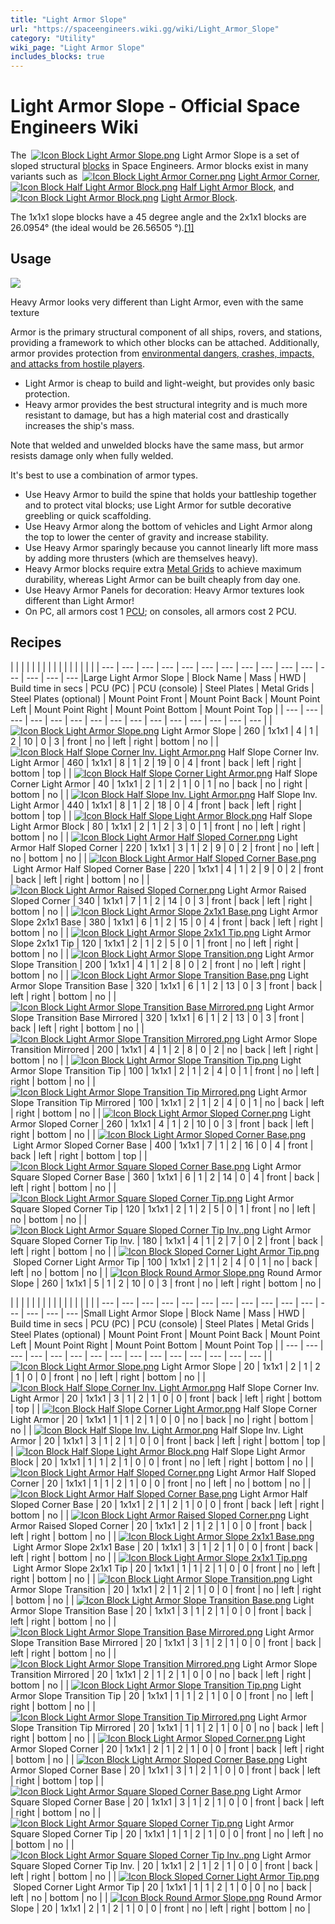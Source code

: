 ```yaml
---
title: "Light Armor Slope"
url: "https://spaceengineers.wiki.gg/wiki/Light_Armor_Slope"
category: "Utility"
wiki_page: "Light Armor Slope"
includes_blocks: true
---
```


# Light Armor Slope - Official Space Engineers Wiki

The  [![Icon Block Light Armor Slope.png](https://spaceengineers.wiki.gg/images/thumb/e/ec/Icon_Block_Light_Armor_Slope.png/21px-Icon_Block_Light_Armor_Slope.png?b6bfa1)](https://spaceengineers.wiki.gg/wiki/Light_Armor_Slope "Light Armor Slope") Light Armor Slope is a set of sloped structural [blocks](https://spaceengineers.wiki.gg/wiki/Block "Block") in Space Engineers. Armor blocks exist in many variants such as  [![Icon Block Light Armor Corner.png](https://spaceengineers.wiki.gg/images/thumb/6/6f/Icon_Block_Light_Armor_Corner.png/21px-Icon_Block_Light_Armor_Corner.png?33d695)](https://spaceengineers.wiki.gg/wiki/Light_Armor_Corner "Light Armor Corner") [Light Armor Corner](https://spaceengineers.wiki.gg/wiki/Light_Armor_Corner "Light Armor Corner"),  [![Icon Block Half Light Armor Block.png](https://spaceengineers.wiki.gg/images/thumb/d/da/Icon_Block_Half_Light_Armor_Block.png/21px-Icon_Block_Half_Light_Armor_Block.png?576a2b)](https://spaceengineers.wiki.gg/wiki/Half_Light_Armor_Block "Half Light Armor Block") [Half Light Armor Block](https://spaceengineers.wiki.gg/wiki/Half_Light_Armor_Block "Half Light Armor Block"), and  [![Icon Block Light Armor Block.png](https://spaceengineers.wiki.gg/images/thumb/b/b0/Icon_Block_Light_Armor_Block.png/21px-Icon_Block_Light_Armor_Block.png?217f89)](https://spaceengineers.wiki.gg/wiki/Light_Armor_Block "Light Armor Block") [Light Armor Block](https://spaceengineers.wiki.gg/wiki/Light_Armor_Block "Light Armor Block").

The 1x1x1 slope blocks have a 45 degree angle and the 2x1x1 blocks are 26.0954° (the ideal would be 26.56505 °).[\[1\]](#cite_note-1)

## Usage

[![](https://spaceengineers.wiki.gg/images/thumb/4/4e/Heavy_armor_wood_panelling.png/320px-Heavy_armor_wood_panelling.png?436e7c)](https://spaceengineers.wiki.gg/wiki/File:Heavy_armor_wood_panelling.png)

Heavy Armor looks very different than Light Armor, even with the same texture

Armor is the primary structural component of all ships, rovers, and stations, providing a framework to which other blocks can be attached. Additionally, armor provides protection from [environmental dangers, crashes, impacts, and attacks from hostile players](https://spaceengineers.wiki.gg/wiki/Damage_Mechanics "Damage Mechanics").

*   Light Armor is cheap to build and light-weight, but provides only basic protection.
*   Heavy armor provides the best structural integrity and is much more resistant to damage, but has a high material cost and drastically increases the ship's mass.

Note that welded and unwelded blocks have the same mass, but armor resists damage only when fully welded.

It's best to use a combination of armor types.

*   Use Heavy Armor to build the spine that holds your battleship together and to protect vital blocks; use Light Armor for sutble decorative greebling or quick scaffolding.
*   Use Heavy Armor along the bottom of vehicles and Light Armor along the top to lower the center of gravity and increase stability.
*   Use Heavy Armor sparingly because you cannot linearly lift more mass by adding more thrusters (which are themselves heavy).
*   Heavy Armor blocks require extra [Metal Grids](https://spaceengineers.wiki.gg/wiki/Metal_Grid "Metal Grid") to achieve maximum durability, whereas Light Armor can be built cheaply from day one.
*   Use Heavy Armor Panels for decoration: Heavy Armor textures look different than Light Armor!
*   On PC, all armors cost 1 [PCU](https://spaceengineers.wiki.gg/wiki/PCU "PCU"); on consoles, all armors cost 2 PCU.

## Recipes

|     |     |     |     |     |     |     |     |     |     |     |     |     |     |     |
| --- | --- | --- | --- | --- | --- | --- | --- | --- | --- | --- | --- | --- | --- | --- |Large Light Armor Slope
| Block Name | Mass | HWD | Build time in secs | PCU (PC) | PCU (console) | Steel Plates | Metal Grids | Steel Plates (optional) | Mount Point Front | Mount Point Back | Mount Point Left | Mount Point Right | Mount Point Bottom | Mount Point Top |
| --- | --- | --- | --- | --- | --- | --- | --- | --- | --- | --- | --- | --- | --- | --- |
| [![Icon Block Light Armor Slope.png](https://spaceengineers.wiki.gg/images/thumb/e/ec/Icon_Block_Light_Armor_Slope.png/21px-Icon_Block_Light_Armor_Slope.png?b6bfa1)](https://spaceengineers.wiki.gg/wiki/Light_Armor_Slope "Light Armor Slope") Light Armor Slope | 260 | 1x1x1 | 4   | 1   | 2   | 10  | 0   | 3   | front | no  | left | right | bottom | no  |
| [![Icon Block Half Slope Corner Inv. Light Armor.png](https://spaceengineers.wiki.gg/images/thumb/c/c1/Icon_Block_Half_Slope_Corner_Inv._Light_Armor.png/21px-Icon_Block_Half_Slope_Corner_Inv._Light_Armor.png?54ab89)](https://spaceengineers.wiki.gg/wiki/Half_Slope_Corner_Inv._Light_Armor "Half Slope Corner Inv. Light Armor") Half Slope Corner Inv. Light Armor | 460 | 1x1x1 | 8   | 1   | 2   | 19  | 0   | 4   | front | back | left | right | bottom | top |
| [![Icon Block Half Slope Corner Light Armor.png](https://spaceengineers.wiki.gg/images/thumb/e/e4/Icon_Block_Half_Slope_Corner_Light_Armor.png/21px-Icon_Block_Half_Slope_Corner_Light_Armor.png?f9f60a)](https://spaceengineers.wiki.gg/wiki/Half_Slope_Corner_Light_Armor "Half Slope Corner Light Armor") Half Slope Corner Light Armor | 40  | 1x1x1 | 2   | 1   | 2   | 1   | 0   | 1   | no  | back | no  | right | bottom | no  |
| [![Icon Block Half Slope Inv. Light Armor.png](https://spaceengineers.wiki.gg/images/thumb/c/c3/Icon_Block_Half_Slope_Inv._Light_Armor.png/21px-Icon_Block_Half_Slope_Inv._Light_Armor.png?6cb725)](https://spaceengineers.wiki.gg/wiki/Half_Slope_Inv._Light_Armor "Half Slope Inv. Light Armor") Half Slope Inv. Light Armor | 440 | 1x1x1 | 8   | 1   | 2   | 18  | 0   | 4   | front | back | left | right | bottom | top |
| [![Icon Block Half Slope Light Armor Block.png](https://spaceengineers.wiki.gg/images/thumb/1/1c/Icon_Block_Half_Slope_Light_Armor_Block.png/21px-Icon_Block_Half_Slope_Light_Armor_Block.png?bf5859)](https://spaceengineers.wiki.gg/wiki/Half_Slope_Light_Armor_Block "Half Slope Light Armor Block") Half Slope Light Armor Block | 80  | 1x1x1 | 2   | 1   | 2   | 3   | 0   | 1   | front | no  | left | right | bottom | no  |
| [![Icon Block Light Armor Half Sloped Corner.png](https://spaceengineers.wiki.gg/images/thumb/5/5c/Icon_Block_Light_Armor_Half_Sloped_Corner.png/21px-Icon_Block_Light_Armor_Half_Sloped_Corner.png?1addee)](https://spaceengineers.wiki.gg/wiki/Light_Armor_Half_Sloped_Corner "Light Armor Half Sloped Corner") Light Armor Half Sloped Corner | 220 | 1x1x1 | 3   | 1   | 2   | 9   | 0   | 2   | front | no  | left | no  | bottom | no  |
| [![Icon Block Light Armor Half Sloped Corner Base.png](https://spaceengineers.wiki.gg/images/thumb/f/f5/Icon_Block_Light_Armor_Half_Sloped_Corner_Base.png/21px-Icon_Block_Light_Armor_Half_Sloped_Corner_Base.png?dbcb9b)](https://spaceengineers.wiki.gg/wiki/Light_Armor_Half_Sloped_Corner_Base "Light Armor Half Sloped Corner Base") Light Armor Half Sloped Corner Base | 220 | 1x1x1 | 4   | 1   | 2   | 9   | 0   | 2   | front | back | left | right | bottom | no  |
| [![Icon Block Light Armor Raised Sloped Corner.png](https://spaceengineers.wiki.gg/images/thumb/7/7d/Icon_Block_Light_Armor_Raised_Sloped_Corner.png/21px-Icon_Block_Light_Armor_Raised_Sloped_Corner.png?d9c732)](https://spaceengineers.wiki.gg/wiki/Light_Armor_Raised_Sloped_Corner "Light Armor Raised Sloped Corner") Light Armor Raised Sloped Corner | 340 | 1x1x1 | 7   | 1   | 2   | 14  | 0   | 3   | front | back | left | right | bottom | no  |
| [![Icon Block Light Armor Slope 2x1x1 Base.png](https://spaceengineers.wiki.gg/images/thumb/d/d5/Icon_Block_Light_Armor_Slope_2x1x1_Base.png/21px-Icon_Block_Light_Armor_Slope_2x1x1_Base.png?325a92)](https://spaceengineers.wiki.gg/wiki/Light_Armor_Slope_2x1x1_Base "Light Armor Slope 2x1x1 Base") Light Armor Slope 2x1x1 Base | 380 | 1x1x1 | 6   | 1   | 2   | 15  | 0   | 4   | front | back | left | right | bottom | no  |
| [![Icon Block Light Armor Slope 2x1x1 Tip.png](https://spaceengineers.wiki.gg/images/thumb/f/f8/Icon_Block_Light_Armor_Slope_2x1x1_Tip.png/21px-Icon_Block_Light_Armor_Slope_2x1x1_Tip.png?5aaafb)](https://spaceengineers.wiki.gg/wiki/Light_Armor_Slope_2x1x1_Tip "Light Armor Slope 2x1x1 Tip") Light Armor Slope 2x1x1 Tip | 120 | 1x1x1 | 2   | 1   | 2   | 5   | 0   | 1   | front | no  | left | right | bottom | no  |
| [![Icon Block Light Armor Slope Transition.png](https://spaceengineers.wiki.gg/images/thumb/d/d7/Icon_Block_Light_Armor_Slope_Transition.png/21px-Icon_Block_Light_Armor_Slope_Transition.png?d8d4be)](https://spaceengineers.wiki.gg/wiki/Light_Armor_Slope_Transition "Light Armor Slope Transition") Light Armor Slope Transition | 200 | 1x1x1 | 4   | 1   | 2   | 8   | 0   | 2   | front | no  | left | right | bottom | no  |
| [![Icon Block Light Armor Slope Transition Base.png](https://spaceengineers.wiki.gg/images/thumb/9/9e/Icon_Block_Light_Armor_Slope_Transition_Base.png/21px-Icon_Block_Light_Armor_Slope_Transition_Base.png?450ebc)](https://spaceengineers.wiki.gg/wiki/Light_Armor_Slope_Transition_Base "Light Armor Slope Transition Base") Light Armor Slope Transition Base | 320 | 1x1x1 | 6   | 1   | 2   | 13  | 0   | 3   | front | back | left | right | bottom | no  |
| [![Icon Block Light Armor Slope Transition Base Mirrored.png](https://spaceengineers.wiki.gg/images/thumb/c/c0/Icon_Block_Light_Armor_Slope_Transition_Base_Mirrored.png/21px-Icon_Block_Light_Armor_Slope_Transition_Base_Mirrored.png?53878c)](https://spaceengineers.wiki.gg/wiki/Light_Armor_Slope_Transition_Base_Mirrored "Light Armor Slope Transition Base Mirrored") Light Armor Slope Transition Base Mirrored | 320 | 1x1x1 | 6   | 1   | 2   | 13  | 0   | 3   | front | back | left | right | bottom | no  |
| [![Icon Block Light Armor Slope Transition Mirrored.png](https://spaceengineers.wiki.gg/images/thumb/7/76/Icon_Block_Light_Armor_Slope_Transition_Mirrored.png/21px-Icon_Block_Light_Armor_Slope_Transition_Mirrored.png?4ba47b)](https://spaceengineers.wiki.gg/wiki/Light_Armor_Slope_Transition_Mirrored "Light Armor Slope Transition Mirrored") Light Armor Slope Transition Mirrored | 200 | 1x1x1 | 4   | 1   | 2   | 8   | 0   | 2   | no  | back | left | right | bottom | no  |
| [![Icon Block Light Armor Slope Transition Tip.png](https://spaceengineers.wiki.gg/images/thumb/6/60/Icon_Block_Light_Armor_Slope_Transition_Tip.png/21px-Icon_Block_Light_Armor_Slope_Transition_Tip.png?6f7ad4)](https://spaceengineers.wiki.gg/wiki/Light_Armor_Slope_Transition_Tip "Light Armor Slope Transition Tip") Light Armor Slope Transition Tip | 100 | 1x1x1 | 2   | 1   | 2   | 4   | 0   | 1   | front | no  | left | right | bottom | no  |
| [![Icon Block Light Armor Slope Transition Tip Mirrored.png](https://spaceengineers.wiki.gg/images/thumb/f/f3/Icon_Block_Light_Armor_Slope_Transition_Tip_Mirrored.png/21px-Icon_Block_Light_Armor_Slope_Transition_Tip_Mirrored.png?c11d5b)](https://spaceengineers.wiki.gg/wiki/Light_Armor_Slope_Transition_Tip_Mirrored "Light Armor Slope Transition Tip Mirrored") Light Armor Slope Transition Tip Mirrored | 100 | 1x1x1 | 2   | 1   | 2   | 4   | 0   | 1   | no  | back | left | right | bottom | no  |
| [![Icon Block Light Armor Sloped Corner.png](https://spaceengineers.wiki.gg/images/thumb/7/79/Icon_Block_Light_Armor_Sloped_Corner.png/21px-Icon_Block_Light_Armor_Sloped_Corner.png?a577a4)](https://spaceengineers.wiki.gg/wiki/Light_Armor_Sloped_Corner "Light Armor Sloped Corner") Light Armor Sloped Corner | 260 | 1x1x1 | 4   | 1   | 2   | 10  | 0   | 3   | front | back | left | right | bottom | no  |
| [![Icon Block Light Armor Sloped Corner Base.png](https://spaceengineers.wiki.gg/images/thumb/e/e5/Icon_Block_Light_Armor_Sloped_Corner_Base.png/21px-Icon_Block_Light_Armor_Sloped_Corner_Base.png?fb64e2)](https://spaceengineers.wiki.gg/wiki/Light_Armor_Sloped_Corner_Base "Light Armor Sloped Corner Base") Light Armor Sloped Corner Base | 400 | 1x1x1 | 7   | 1   | 2   | 16  | 0   | 4   | front | back | left | right | bottom | top |
| [![Icon Block Light Armor Square Sloped Corner Base.png](https://spaceengineers.wiki.gg/images/thumb/e/e7/Icon_Block_Light_Armor_Square_Sloped_Corner_Base.png/21px-Icon_Block_Light_Armor_Square_Sloped_Corner_Base.png?111860)](https://spaceengineers.wiki.gg/wiki/Light_Armor_Square_Sloped_Corner_Base "Light Armor Square Sloped Corner Base") Light Armor Square Sloped Corner Base | 360 | 1x1x1 | 6   | 1   | 2   | 14  | 0   | 4   | front | back | left | right | bottom | no  |
| [![Icon Block Light Armor Square Sloped Corner Tip.png](https://spaceengineers.wiki.gg/images/thumb/0/0a/Icon_Block_Light_Armor_Square_Sloped_Corner_Tip.png/21px-Icon_Block_Light_Armor_Square_Sloped_Corner_Tip.png?21cc80)](https://spaceengineers.wiki.gg/wiki/Light_Armor_Square_Sloped_Corner_Tip "Light Armor Square Sloped Corner Tip") Light Armor Square Sloped Corner Tip | 120 | 1x1x1 | 2   | 1   | 2   | 5   | 0   | 1   | front | no  | left | no  | bottom | no  |
| [![Icon Block Light Armor Square Sloped Corner Tip Inv..png](https://spaceengineers.wiki.gg/images/thumb/e/ed/Icon_Block_Light_Armor_Square_Sloped_Corner_Tip_Inv..png/21px-Icon_Block_Light_Armor_Square_Sloped_Corner_Tip_Inv..png?976d78)](https://spaceengineers.wiki.gg/wiki/Light_Armor_Square_Sloped_Corner_Tip_Inv. "Light Armor Square Sloped Corner Tip Inv.") Light Armor Square Sloped Corner Tip Inv. | 180 | 1x1x1 | 4   | 1   | 2   | 7   | 0   | 2   | front | back | left | right | bottom | no  |
| [![Icon Block Sloped Corner Light Armor Tip.png](https://spaceengineers.wiki.gg/images/thumb/1/12/Icon_Block_Sloped_Corner_Light_Armor_Tip.png/21px-Icon_Block_Sloped_Corner_Light_Armor_Tip.png?dbbb88)](https://spaceengineers.wiki.gg/wiki/Sloped_Corner_Light_Armor_Tip "Sloped Corner Light Armor Tip") Sloped Corner Light Armor Tip | 100 | 1x1x1 | 2   | 1   | 2   | 4   | 0   | 1   | no  | back | left | no  | bottom | no  |
| [![Icon Block Round Armor Slope.png](https://spaceengineers.wiki.gg/images/thumb/f/f6/Icon_Block_Round_Armor_Slope.png/21px-Icon_Block_Round_Armor_Slope.png?cc3866)](https://spaceengineers.wiki.gg/wiki/Round_Armor_Slope "Round Armor Slope") Round Armor Slope | 260 | 1x1x1 | 5   | 1   | 2   | 10  | 0   | 3   | front | no  | left | right | bottom | no  |

|     |     |     |     |     |     |     |     |     |     |     |     |     |     |     |
| --- | --- | --- | --- | --- | --- | --- | --- | --- | --- | --- | --- | --- | --- | --- |Small Light Armor Slope
| Block Name | Mass | HWD | Build time in secs | PCU (PC) | PCU (console) | Steel Plates | Metal Grids | Steel Plates (optional) | Mount Point Front | Mount Point Back | Mount Point Left | Mount Point Right | Mount Point Bottom | Mount Point Top |
| --- | --- | --- | --- | --- | --- | --- | --- | --- | --- | --- | --- | --- | --- | --- |
| [![Icon Block Light Armor Slope.png](https://spaceengineers.wiki.gg/images/thumb/e/ec/Icon_Block_Light_Armor_Slope.png/21px-Icon_Block_Light_Armor_Slope.png?b6bfa1)](https://spaceengineers.wiki.gg/wiki/Light_Armor_Slope "Light Armor Slope") Light Armor Slope | 20  | 1x1x1 | 2   | 1   | 2   | 1   | 0   | 0   | front | no  | left | right | bottom | no  |
| [![Icon Block Half Slope Corner Inv. Light Armor.png](https://spaceengineers.wiki.gg/images/thumb/c/c1/Icon_Block_Half_Slope_Corner_Inv._Light_Armor.png/21px-Icon_Block_Half_Slope_Corner_Inv._Light_Armor.png?54ab89)](https://spaceengineers.wiki.gg/wiki/Half_Slope_Corner_Inv._Light_Armor "Half Slope Corner Inv. Light Armor") Half Slope Corner Inv. Light Armor | 20  | 1x1x1 | 3   | 1   | 2   | 1   | 0   | 0   | front | back | left | right | bottom | top |
| [![Icon Block Half Slope Corner Light Armor.png](https://spaceengineers.wiki.gg/images/thumb/e/e4/Icon_Block_Half_Slope_Corner_Light_Armor.png/21px-Icon_Block_Half_Slope_Corner_Light_Armor.png?f9f60a)](https://spaceengineers.wiki.gg/wiki/Half_Slope_Corner_Light_Armor "Half Slope Corner Light Armor") Half Slope Corner Light Armor | 20  | 1x1x1 | 1   | 1   | 2   | 1   | 0   | 0   | no  | back | no  | right | bottom | no  |
| [![Icon Block Half Slope Inv. Light Armor.png](https://spaceengineers.wiki.gg/images/thumb/c/c3/Icon_Block_Half_Slope_Inv._Light_Armor.png/21px-Icon_Block_Half_Slope_Inv._Light_Armor.png?6cb725)](https://spaceengineers.wiki.gg/wiki/Half_Slope_Inv._Light_Armor "Half Slope Inv. Light Armor") Half Slope Inv. Light Armor | 20  | 1x1x1 | 3   | 1   | 2   | 1   | 0   | 0   | front | back | left | right | bottom | top |
| [![Icon Block Half Slope Light Armor Block.png](https://spaceengineers.wiki.gg/images/thumb/1/1c/Icon_Block_Half_Slope_Light_Armor_Block.png/21px-Icon_Block_Half_Slope_Light_Armor_Block.png?bf5859)](https://spaceengineers.wiki.gg/wiki/Half_Slope_Light_Armor_Block "Half Slope Light Armor Block") Half Slope Light Armor Block | 20  | 1x1x1 | 1   | 1   | 2   | 1   | 0   | 0   | front | no  | left | right | bottom | no  |
| [![Icon Block Light Armor Half Sloped Corner.png](https://spaceengineers.wiki.gg/images/thumb/5/5c/Icon_Block_Light_Armor_Half_Sloped_Corner.png/21px-Icon_Block_Light_Armor_Half_Sloped_Corner.png?1addee)](https://spaceengineers.wiki.gg/wiki/Light_Armor_Half_Sloped_Corner "Light Armor Half Sloped Corner") Light Armor Half Sloped Corner | 20  | 1x1x1 | 1   | 1   | 2   | 1   | 0   | 0   | front | no  | left | no  | bottom | no  |
| [![Icon Block Light Armor Half Sloped Corner Base.png](https://spaceengineers.wiki.gg/images/thumb/f/f5/Icon_Block_Light_Armor_Half_Sloped_Corner_Base.png/21px-Icon_Block_Light_Armor_Half_Sloped_Corner_Base.png?dbcb9b)](https://spaceengineers.wiki.gg/wiki/Light_Armor_Half_Sloped_Corner_Base "Light Armor Half Sloped Corner Base") Light Armor Half Sloped Corner Base | 20  | 1x1x1 | 2   | 1   | 2   | 1   | 0   | 0   | front | back | left | right | bottom | no  |
| [![Icon Block Light Armor Raised Sloped Corner.png](https://spaceengineers.wiki.gg/images/thumb/7/7d/Icon_Block_Light_Armor_Raised_Sloped_Corner.png/21px-Icon_Block_Light_Armor_Raised_Sloped_Corner.png?d9c732)](https://spaceengineers.wiki.gg/wiki/Light_Armor_Raised_Sloped_Corner "Light Armor Raised Sloped Corner") Light Armor Raised Sloped Corner | 20  | 1x1x1 | 2   | 1   | 2   | 1   | 0   | 0   | front | back | left | right | bottom | no  |
| [![Icon Block Light Armor Slope 2x1x1 Base.png](https://spaceengineers.wiki.gg/images/thumb/d/d5/Icon_Block_Light_Armor_Slope_2x1x1_Base.png/21px-Icon_Block_Light_Armor_Slope_2x1x1_Base.png?325a92)](https://spaceengineers.wiki.gg/wiki/Light_Armor_Slope_2x1x1_Base "Light Armor Slope 2x1x1 Base") Light Armor Slope 2x1x1 Base | 20  | 1x1x1 | 3   | 1   | 2   | 1   | 0   | 0   | front | back | left | right | bottom | no  |
| [![Icon Block Light Armor Slope 2x1x1 Tip.png](https://spaceengineers.wiki.gg/images/thumb/f/f8/Icon_Block_Light_Armor_Slope_2x1x1_Tip.png/21px-Icon_Block_Light_Armor_Slope_2x1x1_Tip.png?5aaafb)](https://spaceengineers.wiki.gg/wiki/Light_Armor_Slope_2x1x1_Tip "Light Armor Slope 2x1x1 Tip") Light Armor Slope 2x1x1 Tip | 20  | 1x1x1 | 1   | 1   | 2   | 1   | 0   | 0   | front | no  | left | right | bottom | no  |
| [![Icon Block Light Armor Slope Transition.png](https://spaceengineers.wiki.gg/images/thumb/d/d7/Icon_Block_Light_Armor_Slope_Transition.png/21px-Icon_Block_Light_Armor_Slope_Transition.png?d8d4be)](https://spaceengineers.wiki.gg/wiki/Light_Armor_Slope_Transition "Light Armor Slope Transition") Light Armor Slope Transition | 20  | 1x1x1 | 2   | 1   | 2   | 1   | 0   | 0   | front | no  | left | right | bottom | no  |
| [![Icon Block Light Armor Slope Transition Base.png](https://spaceengineers.wiki.gg/images/thumb/9/9e/Icon_Block_Light_Armor_Slope_Transition_Base.png/21px-Icon_Block_Light_Armor_Slope_Transition_Base.png?450ebc)](https://spaceengineers.wiki.gg/wiki/Light_Armor_Slope_Transition_Base "Light Armor Slope Transition Base") Light Armor Slope Transition Base | 20  | 1x1x1 | 3   | 1   | 2   | 1   | 0   | 0   | front | back | left | right | bottom | no  |
| [![Icon Block Light Armor Slope Transition Base Mirrored.png](https://spaceengineers.wiki.gg/images/thumb/c/c0/Icon_Block_Light_Armor_Slope_Transition_Base_Mirrored.png/21px-Icon_Block_Light_Armor_Slope_Transition_Base_Mirrored.png?53878c)](https://spaceengineers.wiki.gg/wiki/Light_Armor_Slope_Transition_Base_Mirrored "Light Armor Slope Transition Base Mirrored") Light Armor Slope Transition Base Mirrored | 20  | 1x1x1 | 3   | 1   | 2   | 1   | 0   | 0   | front | back | left | right | bottom | no  |
| [![Icon Block Light Armor Slope Transition Mirrored.png](https://spaceengineers.wiki.gg/images/thumb/7/76/Icon_Block_Light_Armor_Slope_Transition_Mirrored.png/21px-Icon_Block_Light_Armor_Slope_Transition_Mirrored.png?4ba47b)](https://spaceengineers.wiki.gg/wiki/Light_Armor_Slope_Transition_Mirrored "Light Armor Slope Transition Mirrored") Light Armor Slope Transition Mirrored | 20  | 1x1x1 | 2   | 1   | 2   | 1   | 0   | 0   | no  | back | left | right | bottom | no  |
| [![Icon Block Light Armor Slope Transition Tip.png](https://spaceengineers.wiki.gg/images/thumb/6/60/Icon_Block_Light_Armor_Slope_Transition_Tip.png/21px-Icon_Block_Light_Armor_Slope_Transition_Tip.png?6f7ad4)](https://spaceengineers.wiki.gg/wiki/Light_Armor_Slope_Transition_Tip "Light Armor Slope Transition Tip") Light Armor Slope Transition Tip | 20  | 1x1x1 | 1   | 1   | 2   | 1   | 0   | 0   | front | no  | left | right | bottom | no  |
| [![Icon Block Light Armor Slope Transition Tip Mirrored.png](https://spaceengineers.wiki.gg/images/thumb/f/f3/Icon_Block_Light_Armor_Slope_Transition_Tip_Mirrored.png/21px-Icon_Block_Light_Armor_Slope_Transition_Tip_Mirrored.png?c11d5b)](https://spaceengineers.wiki.gg/wiki/Light_Armor_Slope_Transition_Tip_Mirrored "Light Armor Slope Transition Tip Mirrored") Light Armor Slope Transition Tip Mirrored | 20  | 1x1x1 | 1   | 1   | 2   | 1   | 0   | 0   | no  | back | left | right | bottom | no  |
| [![Icon Block Light Armor Sloped Corner.png](https://spaceengineers.wiki.gg/images/thumb/7/79/Icon_Block_Light_Armor_Sloped_Corner.png/21px-Icon_Block_Light_Armor_Sloped_Corner.png?a577a4)](https://spaceengineers.wiki.gg/wiki/Light_Armor_Sloped_Corner "Light Armor Sloped Corner") Light Armor Sloped Corner | 20  | 1x1x1 | 2   | 1   | 2   | 1   | 0   | 0   | front | back | left | right | bottom | no  |
| [![Icon Block Light Armor Sloped Corner Base.png](https://spaceengineers.wiki.gg/images/thumb/e/e5/Icon_Block_Light_Armor_Sloped_Corner_Base.png/21px-Icon_Block_Light_Armor_Sloped_Corner_Base.png?fb64e2)](https://spaceengineers.wiki.gg/wiki/Light_Armor_Sloped_Corner_Base "Light Armor Sloped Corner Base") Light Armor Sloped Corner Base | 20  | 1x1x1 | 3   | 1   | 2   | 1   | 0   | 0   | front | back | left | right | bottom | top |
| [![Icon Block Light Armor Square Sloped Corner Base.png](https://spaceengineers.wiki.gg/images/thumb/e/e7/Icon_Block_Light_Armor_Square_Sloped_Corner_Base.png/21px-Icon_Block_Light_Armor_Square_Sloped_Corner_Base.png?111860)](https://spaceengineers.wiki.gg/wiki/Light_Armor_Square_Sloped_Corner_Base "Light Armor Square Sloped Corner Base") Light Armor Square Sloped Corner Base | 20  | 1x1x1 | 3   | 1   | 2   | 1   | 0   | 0   | front | back | left | right | bottom | no  |
| [![Icon Block Light Armor Square Sloped Corner Tip.png](https://spaceengineers.wiki.gg/images/thumb/0/0a/Icon_Block_Light_Armor_Square_Sloped_Corner_Tip.png/21px-Icon_Block_Light_Armor_Square_Sloped_Corner_Tip.png?21cc80)](https://spaceengineers.wiki.gg/wiki/Light_Armor_Square_Sloped_Corner_Tip "Light Armor Square Sloped Corner Tip") Light Armor Square Sloped Corner Tip | 20  | 1x1x1 | 1   | 1   | 2   | 1   | 0   | 0   | front | no  | left | no  | bottom | no  |
| [![Icon Block Light Armor Square Sloped Corner Tip Inv..png](https://spaceengineers.wiki.gg/images/thumb/e/ed/Icon_Block_Light_Armor_Square_Sloped_Corner_Tip_Inv..png/21px-Icon_Block_Light_Armor_Square_Sloped_Corner_Tip_Inv..png?976d78)](https://spaceengineers.wiki.gg/wiki/Light_Armor_Square_Sloped_Corner_Tip_Inv. "Light Armor Square Sloped Corner Tip Inv.") Light Armor Square Sloped Corner Tip Inv. | 20  | 1x1x1 | 2   | 1   | 2   | 1   | 0   | 0   | front | back | left | right | bottom | no  |
| [![Icon Block Sloped Corner Light Armor Tip.png](https://spaceengineers.wiki.gg/images/thumb/1/12/Icon_Block_Sloped_Corner_Light_Armor_Tip.png/21px-Icon_Block_Sloped_Corner_Light_Armor_Tip.png?dbbb88)](https://spaceengineers.wiki.gg/wiki/Sloped_Corner_Light_Armor_Tip "Sloped Corner Light Armor Tip") Sloped Corner Light Armor Tip | 20  | 1x1x1 | 1   | 1   | 2   | 1   | 0   | 0   | no  | back | left | no  | bottom | no  |
| [![Icon Block Round Armor Slope.png](https://spaceengineers.wiki.gg/images/thumb/f/f6/Icon_Block_Round_Armor_Slope.png/21px-Icon_Block_Round_Armor_Slope.png?cc3866)](https://spaceengineers.wiki.gg/wiki/Round_Armor_Slope "Round Armor Slope") Round Armor Slope | 20  | 1x1x1 | 2   | 1   | 2   | 1   | 0   | 0   | front | no  | left | right | bottom | no  |
